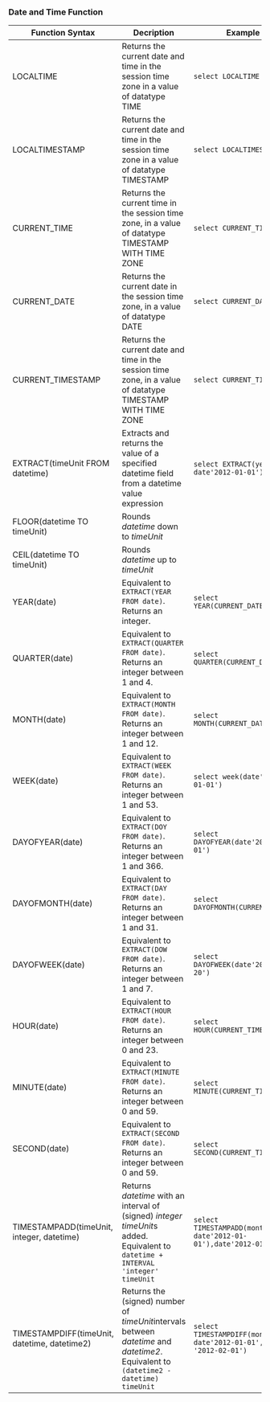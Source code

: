 ### Date and Time Function

| Function Syntax                          | Decription                               | Example                                  |                            |
| ---------------------------------------- | ---------------------------------------- | ---------------------------------------- | -------------------------- |
| LOCALTIME                                | Returns the current date and time in the session time zone in a value of datatype TIME | ```select LOCALTIME```                   | ```14:34:06```             |
| LOCALTIMESTAMP                           | Returns the current date and time in the session time zone in a value of datatype TIMESTAMP | ```select LOCALTIMESTAMP```              | ``` 2017-10-20 14:34:29``` |
| CURRENT_TIME                             | Returns the current time in the session time zone, in a value of datatype TIMESTAMP WITH TIME ZONE | ```select CURRENT_TIME```                | ```14:34:30```             |
| CURRENT_DATE                             | Returns the current date in the session time zone, in a value of datatype DATE | ```select CURRENT_DATE```                | ```2017-10-20```           |
| CURRENT_TIMESTAMP                        | Returns the current date and time in the session time zone, in a value of datatype TIMESTAMP WITH TIME ZONE | ```select CURRENT_TIMESTAMP```           | ```2017-10-20 14:41:09```  |
| EXTRACT(timeUnit FROM datetime)          | Extracts and returns the value of a specified datetime field from a datetime value expression | ```select EXTRACT(year FROM date'2012-01-01')``` | ```2012```                 |
| FLOOR(datetime TO timeUnit)              | Rounds *datetime* down to *timeUnit*     |                                          |                            |
| CEIL(datetime TO timeUnit)               | Rounds *datetime* up to *timeUnit*       |                                          |                            |
| YEAR(date)                               | Equivalent to ```EXTRACT(YEAR FROM date)```. Returns an integer. | ```select YEAR(CURRENT_DATE)```          | ```2017```                 |
| QUARTER(date)                            | Equivalent to ```EXTRACT(QUARTER FROM date)```. Returns an integer between 1 and 4. | ```select QUARTER(CURRENT_DATE)```       | ```4```                    |
| MONTH(date)                              | Equivalent to ```EXTRACT(MONTH FROM date)```. Returns an integer between 1 and 12. | ```select MONTH(CURRENT_DATE)```         | ```10```                   |
| WEEK(date)                               | Equivalent to ```EXTRACT(WEEK FROM date)```. Returns an integer between 1 and 53. | ```select week(date'2012-01-01')```      | ```52```                   |
| DAYOFYEAR(date)                          | Equivalent to ```EXTRACT(DOY FROM date)```. Returns an integer between 1 and 366. | ```select DAYOFYEAR(date'2012-01-01')``` | ```1```                    |
| DAYOFMONTH(date)                         | Equivalent to ```EXTRACT(DAY FROM date)```. Returns an integer between 1 and 31. | ```select DAYOFMONTH(CURRENT_DATE)```    | ```20```                   |
| DAYOFWEEK(date)                          | Equivalent to ```EXTRACT(DOW FROM date)```. Returns an integer between 1 and 7. | ```select DAYOFWEEK(date'2017-10-20')``` | ```6```                    |
| HOUR(date)                               | Equivalent to ```EXTRACT(HOUR FROM date)```. Returns an integer between 0 and 23. | ```select HOUR(CURRENT_TIME)```          | ```15```                   |
| MINUTE(date)                             | Equivalent to ```EXTRACT(MINUTE FROM date)```. Returns an integer between 0 and 59. | ```select MINUTE(CURRENT_TIME)```        | ```7```                    |
| SECOND(date)                             | Equivalent to ```EXTRACT(SECOND FROM date)```. Returns an integer between 0 and 59. | ```select SECOND(CURRENT_TIME)```        | ```28```                   |
| TIMESTAMPADD(timeUnit, integer, datetime) | Returns *datetime* with an interval of (signed) *integer* *timeUnit*s added. Equivalent to ```datetime + INTERVAL 'integer' timeUnit``` | ```select TIMESTAMPADD(month, 1, date'2012-01-01'),date'2012-01-01'``` | ``` 2012-02-01```          |
| TIMESTAMPDIFF(timeUnit, datetime, datetime2) | Returns the (signed) number of *timeUnit*intervals between *datetime* and *datetime2*. Equivalent to ```(datetime2 - datetime) timeUnit``` | ```select TIMESTAMPDIFF(month, date'2012-01-01', date '2012-02-01')``` | ```1```                    |
